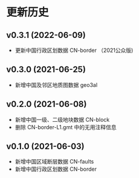 # 更新历史

## v0.3.1 (2022-06-09)

- 更新中国行政区划数据 CN-border （2021公众版)

## v0.3.0 (2021-06-25)

- 新增中国及邻区地质图数据 geo3al

## v0.2.0 (2021-06-08)

- 新增中国一级、二级地块数据 CN-block
- 删除 CN-border-L1.gmt 中的无用注释信息

## v0.1.0 (2021-06-03)

- 新增中国区域断层数据 CN-faults
- 新增中国行政区划数据 CN-border
